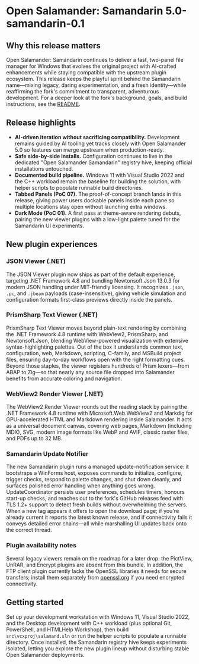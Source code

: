 # Open Salamander: Samandarin 5.0-samandarin-0.1

## Why this release matters

Open Salamander: Samandarin continues to deliver a fast, two-panel file manager for Windows that evolves the original project with AI-crafted enhancements while staying compatible with the upstream plugin ecosystem. This release keeps the playful spirit behind the Samandarin name—mixing legacy, daring experimentation, and a fresh identity—while reaffirming the fork's commitment to transparent, adventurous development. For a deeper look at the fork's background, goals, and build instructions, see the [README](../../README.md).

## Release highlights

- **AI-driven iteration without sacrificing compatibility.** Development remains guided by AI tooling yet tracks closely with Open Salamander 5.0 so features can merge upstream when production-ready.
- **Safe side-by-side installs.** Configuration continues to live in the dedicated "Open Salamander Samandarin" registry hive, keeping official installations untouched.
- **Documented build pipeline.** Windows 11 with Visual Studio 2022 and the C++ workload remain the baseline for building the solution, with helper scripts to populate runnable build directories.
- **Tabbed Panels (PoC 07).** The proof-of-concept branch lands in this release, giving power users dockable panels inside each pane so multiple locations stay open without launching extra windows.
- **Dark Mode (PoC 01).** A first pass at theme-aware rendering debuts, pairing the new viewer plugins with a low-light palette tuned for the Samandarin UI experiments.

## New plugin experiences

### JSON Viewer (.NET)

The JSON Viewer plugin now ships as part of the default experience, targeting .NET Framework 4.8 and bundling Newtonsoft.Json 13.0.3 for modern JSON handling under MIT-friendly licensing. It recognizes `.json`, `.pc`, and `.jbeam` payloads (case-insensitive), giving vehicle simulation and configuration formats first-class previews directly inside the panels.

### PrismSharp Text Viewer (.NET)

PrismSharp Text Viewer moves beyond plain-text rendering by combining the .NET Framework 4.8 runtime with WebView2, PrismSharp, and Newtonsoft.Json, blending WebView-powered visualization with extensive syntax-highlighting palettes. Out of the box it understands common text, configuration, web, Markdown, scripting, C-family, and MSBuild project files, ensuring day-to-day workflows open with the right formatting cues. Beyond those staples, the viewer registers hundreds of Prism lexers—from ABAP to Zig—so that nearly any source file dropped into Salamander benefits from accurate coloring and navigation.

### WebView2 Render Viewer (.NET)

The WebView2 Render Viewer rounds out the reading stack by pairing the .NET Framework 4.8 runtime with Microsoft.Web.WebView2 and Markdig for GPU-accelerated HTML and Markdown rendering inside Salamander. It acts as a universal document canvas, covering web pages, Markdown (including MDX), SVG, modern image formats like WebP and AVIF, classic raster files, and PDFs up to 32 MB.

### Samandarin Update Notifier

The new Samandarin plugin runs a managed update-notification service: it bootstraps a WinForms host, exposes commands to initialize, configure, trigger checks, respond to palette changes, and shut down cleanly, and surfaces polished error handling when anything goes wrong. UpdateCoordinator persists user preferences, schedules timers, honours start-up checks, and reaches out to the fork's GitHub releases feed with TLS 1.2+ support to detect fresh builds without overwhelming the servers. When a new tag appears it offers to open the download page; if you're already current it reports the latest known release, and if connectivity fails it conveys detailed error chains—all while marshalling UI updates back onto the correct thread.

### Plugin availability notes

Several legacy viewers remain on the roadmap for a later drop: the PictView, UnRAR, and Encrypt plugins are absent from this bundle. In addition, the FTP client plugin currently lacks the OpenSSL libraries it needs for secure transfers; install them separately from [openssl.org](https://www.openssl.org/) if you need encrypted connectivity.

## Getting started

Set up your development workstation with Windows 11, Visual Studio 2022, and the Desktop development with C++ workload (plus optional Git, PowerShell, and HTMLHelp Workshop), then build `src\vcxproj\salamand.sln` or run the helper scripts to populate a runnable directory. Once installed, the Samandarin registry hive keeps experiments isolated, letting you explore the new plugin lineup without disturbing stable Open Salamander deployments.

